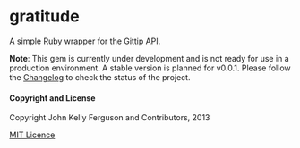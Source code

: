 gratitude
=========

A simple Ruby wrapper for the Gittip API.

**Note**: This gem is currently under development and is not ready for use in a production environment. A stable version is planned for v0.0.1. Please follow the [Changelog](CHANGELOG.md) to check the status of the project.

#### Copyright and License

Copyright John Kelly Ferguson and Contributors, 2013

[MIT Licence](LICENSE.txt)
